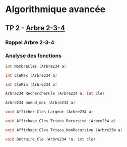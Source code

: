 # **Algorithmique avancée**

## **TP 2** - [Arbre 2-3-4](https://fr.wikipedia.org/wiki/Arbre_2-3-4 "Page Wikipedia")

### Rappel Arbre 2-3-4

### Analyse des fonctions

```C
int NombreCles (Arbre234 a)
```



```C
int CleMax (Arbre234 a)
```

```C
int CleMin (Arbre234 a)
```

```C
Arbre234 RechercherCle (Arbre234 a, int cle)
```

```C
Arbre234 noeud_max (Arbre234 a)
```

```C
void Afficher_Cles_Largeur (Arbre234 a)
```

```C
void Affichage_Cles_Triees_Recursive (Arbre234 a)
```

```C
void Affichage_Cles_Triees_NonRecursive (Arbre234 a)
```

```C
void Detruire_Cle (Arbre234 *a, int cle)
```